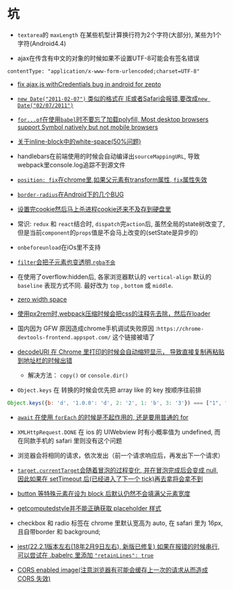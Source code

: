 # 坑

* `textarea`的 `maxLength` 在某些机型计算换行符为2个字符(大部分), 某些为1个字符(Android4.4)

* ajax在传含有中文的对象的时候如果不设置UTF-8可能会有签名错误

`contentType: "application/x-www-form-urlencoded;charset=UTF-8"`

* [fix ajax.js withCredentials bug in android for zepto](https://github.com/madrobby/zepto/pull/935)

* [`new Date("2011-02-07")` 类似的格式在 IE或者Safari会报错,要改成`new Date("02/07/2011")`](http://biostall.com/javascript-new-date-returning-nan-in-ie-or-invalid-date-in-safari)

* [`for...of`在使用`babel`时不要忘了加载polyfill, Most desktop browsers support Symbol natively but not mobile browsers](https://github.com/babel/babel/issues/1825)

* [关于inline-block中的white-space(50%问题)](https://css-tricks.com/fighting-the-space-between-inline-block-elements/)

* handlebars在前端使用的时候会自动编译出`sourceMappingURL`, 导致webpack里console.log追踪不到源文件

* [`position: fix`在chrome里,如果父元素有transform属性, `fix`属性失效](https://code.google.com/p/chromium/issues/detail?id=20574)

* [`border-radius`在Android下的几个BUG](http://www.css88.com/archives/5550)

* [设置完cookie然后马上杀进程cookie还来不及存到硬盘里](https://code.google.com/p/chromium/issues/detail?id=496564)

* 常识: `redux` 和 `react`结合时, `dispatch`完`action`后, 虽然全局的state树改变了, 但是当前`component`的`props`值是不会马上改变的(setState是异步的)

* `onbeforeunload`在iOs里不支持

* [`filter`会把子元素也变透明,`rgba不会`](https://css-tricks.com/rgba-browser-support/)

* 在使用了overflow:hidden后, 各家浏览器默认的 `vertical-align` 默认的 `baseline` 表现方式不同. 最好改为 `top` , `bottom` 或 `middle`.

* [zero width space](https://www.google.com/search?{google:acceptedSuggestion}oq=%25E2%2580%258B&sourceid=chrome&ie=UTF-8&q=%25E2%2580%258B)

* [使用px2rem时,webpack压缩时候会把css的注释先去除，然后在loader](https://github.com/songsiqi/px2rem/issues/2)

* 国内因为 GFW 原因造成chrome手机调试失败原因 :`https://chrome-devtools-frontend.appspot.com/` 这个链接被墙了

* [decodeURI 在 Chrome 里打印的时候会自动缩短显示， 导致直接复制再粘贴到地址栏的时候出错](https://stackoverflow.com/questions/19184313/disable-url-shortening-formatting-in-chromes-console)
  * 解决方法： `copy()` or  `console.dir()`

* `Object.keys` 在 转换的时候会优先把 array like 的 key 按顺序往前排

```javascript
Object.keys({b: 'd', '1.0.0': 'd', 2: '2', 1: 'b', 3: '3'}) === ["1", "2", "3", "b", "1.0.0"]
```

* [`await` 在使用 `forEach` 的时候是不起作用的, 还是要用普通的 for](https://stackoverflow.com/questions/37576685/using-async-await-with-a-foreach-loop/37576787#37576787)

* `XMLHttpRequest.DONE` 在 ios 的 UIWebview 时有小概率值为 undefined, 而在同款手机的 safari 里则没有这个问题

* 浏览器会将相同的请求，依次发出（前一个请求响应后，再发出下一个请求）

* [`target.currentTarget`会随着冒泡的过程变化, 并在冒泡完成后会变成 null, 因此如果在 setTimeout 后(已经进入了下一个 tick)再去拿将会拿不到](https://stackoverflow.com/questions/39649156/event-currenttarget-ch]r-settimeout)

* [button 等特殊元素在设为 block 后默认仍然不会填满父元素宽度](https://stackoverflow.com/questions/27605390/why-doesnt-display-block-width-auto-stretch-a-button-to-fill-the-contai/27605483)

* [getcomputedstyle并不能正确获取 placeholder 样式](https://bugs.chromium.org/p/chromium/issues/detail?id=666204)

* checkbox 和 radio 标签在 chrome 里默认宽高为 auto, 在 safari 里为 16px, 且自带border 和 background;

* [jest(22.2.1版本左右(18年2月9日左右), 新版已修复) 如果在报错的时候串行, 可以尝试在 .babelrc 里添加 `"retainLines": true`](https://github.com/facebook/jest/issues/5446/#issuecomment-362804610)

* [CORS enabled image(注意浏览器有可能会缓存上一次的请求从而造成 CORS 失效)](https://developer.mozilla.org/en-US/docs/Web/HTML/CORS_enabled_image)
